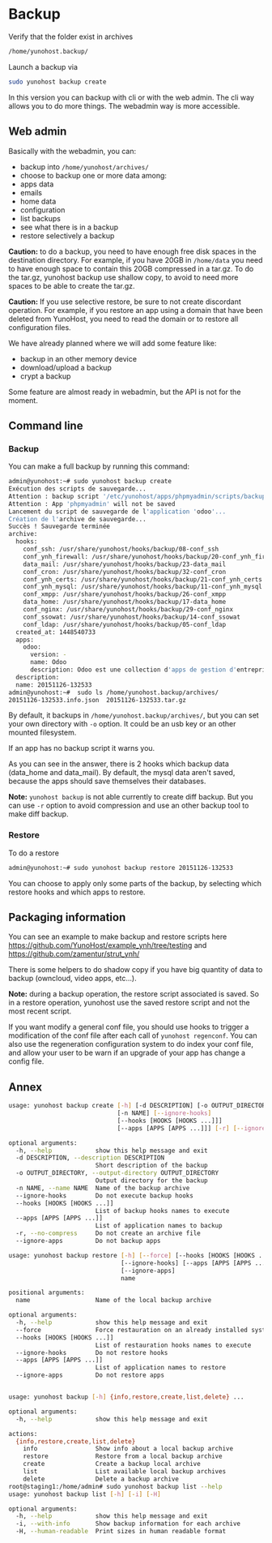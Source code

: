 # Backup

Verify that the folder exist in archives 
```bash
/home/yunohost.backup/
```
Launch a backup via 

```bash
sudo yunohost backup create 
```


In this version you can backup with cli or with the web admin. The cli way allows you to do more things. The webadmin way is more accessible.

## Web admin
Basically with the webadmin, you can:

- backup into `/home/yunohost/archives/`
- choose to backup one or more data among:
 - apps data
 - emails
 - home data
 - configuration
- list backups
- see what there is in a backup
- restore selectively a backup

**Caution:** to do a backup, you need to have enough free disk spaces in the destination directory. For example, if you have 20GB in `/home/data` you need to have enough space to contain this 20GB compressed in a tar.gz. To do the tar.gz, yunohost backup use shallow copy, to avoid to need more spaces to be able to create the tar.gz.

**Caution:** If you use selective restore, be sure to not create discordant operation. For example, if you restore an app using a domain that have been deleted from YunoHost, you need to read the domain or to restore all configuration files.

We have already planned where we will add some feature like:

- backup in an other memory device
- download/upload a backup
- crypt a backup

Some feature are almost ready in webadmin, but the API is not for the moment.

## Command line
### Backup
You can make a full backup by running this command:
```bash
admin@yunohost:~# sudo yunohost backup create
Exécution des scripts de sauvegarde...
Attention : backup script '/etc/yunohost/apps/phpmyadmin/scripts/backup' not found
Attention : App 'phpmyadmin' will not be saved
Lancement du script de sauvegarde de l'application 'odoo'...
Création de l'archive de sauvegarde...
Succès ! Sauvegarde terminée
archive:
  hooks:
    conf_ssh: /usr/share/yunohost/hooks/backup/08-conf_ssh
    conf_ynh_firewall: /usr/share/yunohost/hooks/backup/20-conf_ynh_firewall
    data_mail: /usr/share/yunohost/hooks/backup/23-data_mail
    conf_cron: /usr/share/yunohost/hooks/backup/32-conf_cron
    conf_ynh_certs: /usr/share/yunohost/hooks/backup/21-conf_ynh_certs
    conf_ynh_mysql: /usr/share/yunohost/hooks/backup/11-conf_ynh_mysql
    conf_xmpp: /usr/share/yunohost/hooks/backup/26-conf_xmpp
    data_home: /usr/share/yunohost/hooks/backup/17-data_home
    conf_nginx: /usr/share/yunohost/hooks/backup/29-conf_nginx
    conf_ssowat: /usr/share/yunohost/hooks/backup/14-conf_ssowat
    conf_ldap: /usr/share/yunohost/hooks/backup/05-conf_ldap
  created_at: 1448540733
  apps:
    odoo:
      version: -
      name: Odoo
      description: Odoo est une collection d'apps de gestion d'entreprise (ERP : CRM, Comptabilité, Point de Vente, RH, Achats, ...).
  description:
  name: 20151126-132533
admin@yunohost:~#  sudo ls /home/yunohost.backup/archives/
20151126-132533.info.json  20151126-132533.tar.gz
```
By default, it backups in `/home/yunohost.backup/archives/`, but you can set your own directory with `-o` option. It could be an usb key or an other mounted filesystem.

If an app has no backup script it warns you. 

As you can see in the answer, there is 2 hooks which backup data (data_home and data_mail). By default, the mysql data aren't saved, because the apps should save themselves their databases.


**Note:** `yunohost backup` is not able currently to create diff backup. But you can use `-r` option to avoid compression and use an other backup tool to make diff backup.

### Restore
To do a restore
```bash
admin@yunohost:~# sudo yunohost backup restore 20151126-132533
```
You can choose to apply only some parts of the backup, by selecting which restore hooks and which apps to restore.

## Packaging information
You can see an example to make backup and restore scripts here
https://github.com/YunoHost/example_ynh/tree/testing
and
https://github.com/zamentur/strut_ynh/

There is some helpers to do shadow copy if you have big quantity of data to backup (owncloud, video apps, etc...).

**Note:** during a backup operation, the restore script associated is saved. So in a restore operation, yunohost use the saved restore script and not the most recent script. 

If you want modify a general conf file, you should use hooks to trigger a modification of the conf file after each call of `yunohost regenconf`.
You can also use the regeneration configuration system to do index your conf file, and allow your user to be warn if an upgrade of your app has change a config file.

## Annex
```bash
usage: yunohost backup create [-h] [-d DESCRIPTION] [-o OUTPUT_DIRECTORY]
                              [-n NAME] [--ignore-hooks]
                              [--hooks [HOOKS [HOOKS ...]]]
                              [--apps [APPS [APPS ...]]] [-r] [--ignore-apps]

optional arguments:
  -h, --help            show this help message and exit
  -d DESCRIPTION, --description DESCRIPTION
                        Short description of the backup
  -o OUTPUT_DIRECTORY, --output-directory OUTPUT_DIRECTORY
                        Output directory for the backup
  -n NAME, --name NAME  Name of the backup archive
  --ignore-hooks        Do not execute backup hooks
  --hooks [HOOKS [HOOKS ...]]
                        List of backup hooks names to execute
  --apps [APPS [APPS ...]]
                        List of application names to backup
  -r, --no-compress     Do not create an archive file
  --ignore-apps         Do not backup apps

usage: yunohost backup restore [-h] [--force] [--hooks [HOOKS [HOOKS ...]]]
                               [--ignore-hooks] [--apps [APPS [APPS ...]]]
                               [--ignore-apps]
                               name

positional arguments:
  name                  Name of the local backup archive

optional arguments:
  -h, --help            show this help message and exit
  --force               Force restauration on an already installed system
  --hooks [HOOKS [HOOKS ...]]
                        List of restauration hooks names to execute
  --ignore-hooks        Do not restore hooks
  --apps [APPS [APPS ...]]
                        List of application names to restore
  --ignore-apps         Do not restore apps


usage: yunohost backup [-h] {info,restore,create,list,delete} ...

optional arguments:
  -h, --help            show this help message and exit

actions:
  {info,restore,create,list,delete}
    info                Show info about a local backup archive
    restore             Restore from a local backup archive
    create              Create a backup local archive
    list                List available local backup archives
    delete              Delete a backup archive
root@staging1:/home/admin# sudo yunohost backup list --help
usage: yunohost backup list [-h] [-i] [-H]

optional arguments:
  -h, --help            show this help message and exit
  -i, --with-info       Show backup information for each archive
  -H, --human-readable  Print sizes in human readable format
```